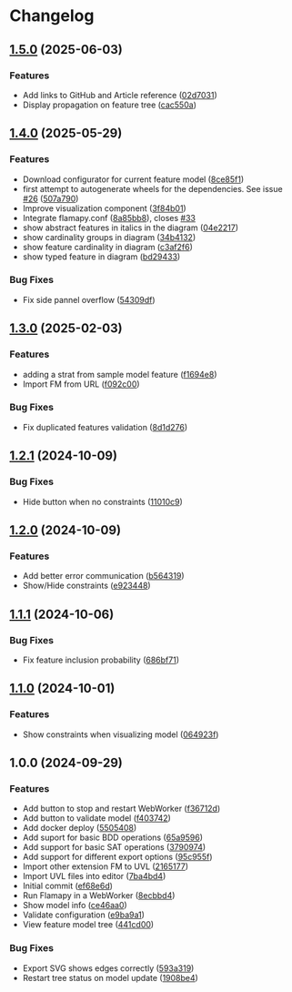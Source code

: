 # Changelog

## [1.5.0](https://github.com/flamapy/flamapy-ide/compare/v1.4.0...v1.5.0) (2025-06-03)


### Features

* Add links to GitHub and Article reference ([02d7031](https://github.com/flamapy/flamapy-ide/commit/02d7031a19ae21a888f950d6187dd02965500087))
* Display propagation on feature tree ([cac550a](https://github.com/flamapy/flamapy-ide/commit/cac550a6de2feeda8a4d8256d7286535b637a2ff))

## [1.4.0](https://github.com/flamapy/flamapy-ide/compare/v1.3.0...v1.4.0) (2025-05-29)


### Features

* Download configurator for current feature model ([8ce85f1](https://github.com/flamapy/flamapy-ide/commit/8ce85f16f98e56c413ecf743a2f927dc0813b4ae))
* first attempt to autogenerate wheels for the dependencies. See issue [#26](https://github.com/flamapy/flamapy-ide/issues/26) ([507a790](https://github.com/flamapy/flamapy-ide/commit/507a790706b4eca0bbdcd3f218034db6c3cce314))
* Improve visualization component ([3f84b01](https://github.com/flamapy/flamapy-ide/commit/3f84b01de1c430749a244e37eb1cf83fb93e7614))
* Integrate flamapy.conf ([8a85bb8](https://github.com/flamapy/flamapy-ide/commit/8a85bb8bf2a63513255fa8ddba14da82077282a3)), closes [#33](https://github.com/flamapy/flamapy-ide/issues/33)
* show abstract features in italics in the diagram ([04e2217](https://github.com/flamapy/flamapy-ide/commit/04e22179d077cb33c29ca9d66697860d8c1b7f82))
* show cardinality groups in diagram ([34b4132](https://github.com/flamapy/flamapy-ide/commit/34b4132a403616ee71fbc13fdb4cb0a792f0e139))
* show feature cardinality in diagram ([c3af2f6](https://github.com/flamapy/flamapy-ide/commit/c3af2f615a1cd2a37391e67bf08166f7844385e1))
* show typed feature in diagram ([bd29433](https://github.com/flamapy/flamapy-ide/commit/bd29433b141440348be83a2677af7e792f629002))


### Bug Fixes

* Fix side pannel overflow ([54309df](https://github.com/flamapy/flamapy-ide/commit/54309dfe3fa377963b92b672c80d4a0224b8cbb9))

## [1.3.0](https://github.com/flamapy/flamapy-ide/compare/v1.2.1...v1.3.0) (2025-02-03)


### Features

* adding a strat from sample model feature ([f1694e8](https://github.com/flamapy/flamapy-ide/commit/f1694e8b799d24879b7871ae982abe3793e08de9))
* Import FM from URL ([f092c00](https://github.com/flamapy/flamapy-ide/commit/f092c000662e982baf3dfb9817d43ecaaafdd641))


### Bug Fixes

* Fix duplicated features validation ([8d1d276](https://github.com/flamapy/flamapy-ide/commit/8d1d2769475acb82258e0da82e4fba3b1e18d793))

## [1.2.1](https://github.com/sebasruii/flamapy-ide/compare/v1.2.0...v1.2.1) (2024-10-09)


### Bug Fixes

* Hide button when no constraints ([11010c9](https://github.com/sebasruii/flamapy-ide/commit/11010c92ec195ceba00a366c6547f12501d940a0))

## [1.2.0](https://github.com/sebasruii/flamapy-ide/compare/v1.1.1...v1.2.0) (2024-10-09)


### Features

* Add better error communication ([b564319](https://github.com/sebasruii/flamapy-ide/commit/b564319ee7edb7221c4ad30334bca06cbed2a466))
* Show/Hide constraints ([e923448](https://github.com/sebasruii/flamapy-ide/commit/e9234489b6109133d1998f77acebc4f1dd8116d7))

## [1.1.1](https://github.com/sebasruii/flamapy-ide/compare/v1.1.0...v1.1.1) (2024-10-06)


### Bug Fixes

* Fix feature inclusion probability ([686bf71](https://github.com/sebasruii/flamapy-ide/commit/686bf7136e69b56fc090b4e1fa9aadbacf577542))

## [1.1.0](https://github.com/sebasruii/flamapy-ide/compare/v1.0.0...v1.1.0) (2024-10-01)


### Features

* Show constraints when visualizing model ([064923f](https://github.com/sebasruii/flamapy-ide/commit/064923ff6cfcf541cc7fa72f4d28789981634355))

## 1.0.0 (2024-09-29)


### Features

* Add button to stop and restart WebWorker ([f36712d](https://github.com/sebasruii/flamapy-ide/commit/f36712d2ad8da60801db5d4bca8a17968871e7dd))
* Add button to validate model ([f403742](https://github.com/sebasruii/flamapy-ide/commit/f40374217db7a6510f22d4645beaea877f8c2247))
* Add docker deploy ([5505408](https://github.com/sebasruii/flamapy-ide/commit/550540846a1afc5b85ba327604cbebd2ff1d0112))
* Add suport for basic BDD operations ([65a9596](https://github.com/sebasruii/flamapy-ide/commit/65a9596fa8d6a04e14e52f334d149cc74cb1ba8c))
* Add support for basic SAT operations ([3790974](https://github.com/sebasruii/flamapy-ide/commit/37909748c04296c9e273e2099cb0c11dc7c9bc17))
* Add support for different export options ([95c955f](https://github.com/sebasruii/flamapy-ide/commit/95c955ffe4d88937d4dad9beb7de3d27bfa76a60))
* Import other extension FM to UVL ([2165177](https://github.com/sebasruii/flamapy-ide/commit/2165177df86c28bd8d26d76374a7853a0478cee5))
* Import UVL files into editor ([7ba4bd4](https://github.com/sebasruii/flamapy-ide/commit/7ba4bd43417bf54f5caaf9fa324edbff6111f2a1))
* Initial commit ([ef68e6d](https://github.com/sebasruii/flamapy-ide/commit/ef68e6de9aef4b598b394d2f2adbd5b352d408b6))
* Run Flamapy in a WebWorker ([8ecbbd4](https://github.com/sebasruii/flamapy-ide/commit/8ecbbd4e60cd4b5c796888ab1059a0d44433c2e1))
* Show model info ([ce46aa0](https://github.com/sebasruii/flamapy-ide/commit/ce46aa09fe02e8896589cc61921daf6c36cb3653))
* Validate configuration ([e9ba9a1](https://github.com/sebasruii/flamapy-ide/commit/e9ba9a140004a7357b9d854169d72cce4a65cdf0))
* View feature model tree ([441cd00](https://github.com/sebasruii/flamapy-ide/commit/441cd00aa302a833763248c8f8d34e42e8af71cf))


### Bug Fixes

* Export SVG shows edges correctly ([593a319](https://github.com/sebasruii/flamapy-ide/commit/593a319c2574d273bb0d23ddb555e7f829424d68))
* Restart tree status on model update ([1908be4](https://github.com/sebasruii/flamapy-ide/commit/1908be499ace45bd9e3beb003e491a433707667e))
